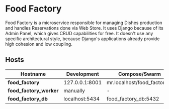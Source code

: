 # Food Factory
Food Factory is a microservice responsible for managing Dishes production and handles Reservations done via Web Store.
It uses Django because of its Admin Panel, which gives CRUD capabilities for free. It doesn't use any specific
architectural style, because Django's applications already provide high cohesion and low coupling.

## Hosts
| Hostname            | Development    | Compose/Swarm               |
|---------------------|----------------|-----------------------------|
| **food_factory**        | 127.0.0.1:8001 | mr.localhost/food_factory/* |
| **food_factory_worker** | manually       | -                           |
| **food_factory_db**     | localhost:5434 | food_factory_db:5432        |
